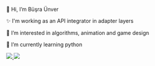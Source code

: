 👋 Hi, I’m Büşra Ünver

✨ I'm working as an API integrator in adapter layers

👀 I’m interested in algorithms, animation and game design

🌱 I’m currently learning python


<a href="https://www.linkedin.com/in/b%C3%BC%C5%9Fra-%C3%BCnver-a49377183/">
	<img src="https://img.shields.io/badge/LinkedIn-0077b5?style=flat&logo=LinkedIn&logoColor=white">
</a>
<a href="mailto:busraunver99@gmail.com">
	<img src="https://img.shields.io/badge/mail-db4a39?style=flat&logo=Gmail&logoColor=white">
</a>

<!---
nalimo/nalimo is a ✨ special ✨ repository because its `README.md` (this file) appears on your GitHub profile.
You can click the Preview link to take a look at your changes.
--->
